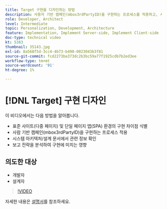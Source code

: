 ```yaml
---
title: Target 구현을 디자인하는 방법
description: 사용자 기반 캠페인(mbox3rdPartyID)을 구현하는 프로세스를 적용하고, 시스템 아키텍처/디자인 문서에서 관련 정보를 식별하며, 구현 의미에 대한 보고 전략을 분석하는 방법에 대해 알아봅니다.
role: Developer, Architect
level: Intermediate
topic: Personalization, Development, Architecture
feature: Implementation, Implement Server-side, Implement Client-side
doc-type: technical video
kt: 5383
thumbnail: 35143.jpg
exl-id: 8a568f5d-3cc4-4b73-b490-0023043b3f81
source-git-commit: fcd2273ba373dc2b3bc59a77f1925cdb7b2ed3ee
workflow-type: tm+mt
source-wordcount: '91'
ht-degree: 1%

---
```


# [!DNL Target] 구현 디자인

이 비디오에서는 다음 방법을 알아봅니다.

* 표준 사이트(다중 페이지) 및 단일 페이지 앱(SPA) 환경의 구현 차이점 식별
* 사람 기반 캠페인(mbox3rdPartyID)을 구현하는 프로세스 적용
* 시스템 아키텍처/설계 문서에서 관련 정보 확인
* 보고 전략을 분석하여 구현에 미치는 영향

## 의도한 대상

* 개발자
* 설계자

>[!VIDEO](https://video.tv.adobe.com/v/35143/?quality=12)

자세한 내용은 [설명서](https://experienceleague.adobe.com/docs/target/using/implement-target/implementing-target.html?lang=ko)를 참조하세요.
